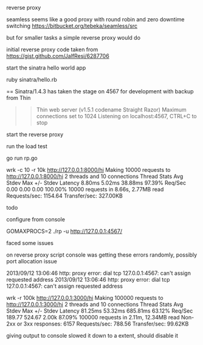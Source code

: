 reverse proxy

seamless seems like a good proxy with round robin and zero downtime switching
https://bitbucket.org/tebeka/seamless/src

but for smaller tasks a simple reverse proxy would do

initial reverse proxy code taken from https://gist.github.com/JalfResi/6287706




start the sinatra hello world app

ruby sinatra/hello.rb 

== Sinatra/1.4.3 has taken the stage on 4567 for development with backup from Thin
>> Thin web server (v1.5.1 codename Straight Razor)
>> Maximum connections set to 1024
>> Listening on localhost:4567, CTRL+C to stop


start the reverse proxy


run the load test

go run rp.go 


wrk -c 10 -r 10k http://127.0.0.1:8000/hi
Making 10000 requests to http://127.0.0.1:8000/hi
  2 threads and 10 connections
  Thread Stats   Avg      Stdev     Max   +/- Stdev
    Latency     8.80ms    5.02ms  38.88ms   97.39%
    Req/Sec     0.00      0.00     0.00    100.00%
  10000 requests in 8.66s, 2.77MB read
Requests/sec:   1154.64
Transfer/sec:    327.00KB




todo

configure from console




GOMAXPROCS=2 ./rp -u http://127.0.0.1:4567/












faced some issues 

on reverse proxy script console was getting these errors randomly, possibly port allocation issue

2013/09/12 13:06:46 http: proxy error: dial tcp 127.0.0.1:4567: can't assign requested address
2013/09/12 13:06:46 http: proxy error: dial tcp 127.0.0.1:4567: can't assign requested address


wrk -r 100k http://127.0.0.1:3000/hi
Making 100000 requests to http://127.0.0.1:3000/hi
  2 threads and 10 connections
  Thread Stats   Avg      Stdev     Max   +/- Stdev
    Latency    81.25ms   53.32ms 685.81ms   63.12%
    Req/Sec   189.77    524.67     2.00k    87.09%
  100000 requests in 2.11m, 12.34MB read
  Non-2xx or 3xx responses: 6157
Requests/sec:    788.56
Transfer/sec:     99.62KB



giving output to console slowed it down to a extent, should disable it

